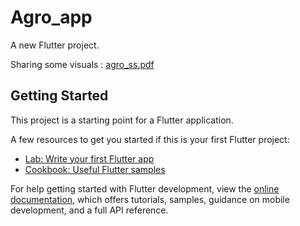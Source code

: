 # Agro_app

A new Flutter project.

Sharing some visuals : 
[agro_ss.pdf](https://github.com/devshivam207/Agro_App/files/13674471/agro_ss.pdf)


## Getting Started

This project is a starting point for a Flutter application.

A few resources to get you started if this is your first Flutter project:

- [Lab: Write your first Flutter app](https://docs.flutter.dev/get-started/codelab)
- [Cookbook: Useful Flutter samples](https://docs.flutter.dev/cookbook)

For help getting started with Flutter development, view the
[online documentation](https://docs.flutter.dev/), which offers tutorials,
samples, guidance on mobile development, and a full API reference.
